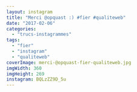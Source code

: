 ```yaml
---
layout: instagram
title: "Merci @opquast :) #fier #qualiteweb"
date: "2017-02-06"
categories: 
  - "trucs-instagrammes"
tags: 
  - "fier"
  - "instagram"
  - "qualiteweb"
coverImage: merci-@opquast-fier-qualiteweb.jpg
imgWidth: 360
imgHeight: 269
instagram: BQLzZZ9D_5u
---
```

